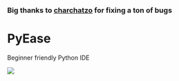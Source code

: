 ### Big thanks to [charchatzo](https://github.com/charchatzo) for fixing a ton of bugs

# PyEase
Beginner friendly Python IDE

![](https://media.discordapp.net/attachments/874778832102645843/882934385614143489/unknown.png?width=1103&height=676)
